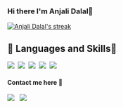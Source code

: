 ### Hi there I'm Anjali Dalal👋

<!--
**anjalidalal/anjalidalal** is a ✨ _special_ ✨ repository because its `README.md` (this file) appears on your GitHub profile.

Here are some ideas to get you started:

- 🔭 I’m currently working on ...
- 🌱 I’m currently learning ...
- 👯 I’m looking to collaborate on ...
- 🤔 I’m looking for help with ...
- 💬 Ask me about ...
- 📫 How to reach me: ...
- 😄 Pronouns: ...
- ⚡ Fun fact: ...
-->
<a href="https://github.com/anjalidalal/github-readme-streak-stats">
        <img title="🔥 Get streak stats for your profile at git.io/streak-stats" alt="Anjali Dalal's streak" src="https://github-readme-streak-stats.herokuapp.com/?user=anjalidalal&theme=react&hide_border=true&bg_color=0D1117"/>
    </a>
  

## 🚀 Languages and Skills💬
<p>
<img
   src="https://img.shields.io/badge/html5%20-%23e34f26.svg?&style=for-the-badge&logo=html5&logoColor=white" />&nbsp;
<img
   src="https://img.shields.io/badge/CSS3-1572B6?&style=for-the-badge&logo=css3&logoColor=white" />&nbsp;
<img
   src="https://img.shields.io/badge/JavaScript-F7DF1E?style=for-the-badge&logo=javascript&logoColor=black" />&nbsp;
<img
   src="https://img.shields.io/badge/Bootstrap-563D7C?style=for-the-badge&logo=bootstrap&logoColor=white">&nbsp;
<img
   src="https://img.shields.io/badge/React-20232A?style=for-the-badge&logo=react&logoColor=61DAFB" />&nbsp;
 </p>
 <h4>Contact me here 💌</h4>
<p>
  <a target="_blank"href="https://https://www.linkedin.com/in/anjali-dalal-768b73205//"><img src="https://img.shields.io/badge/linkedin-%230077B5.svg?&style=for-the-badge&logo=linkedin&logoColor=white" /></a>&nbsp;
   </a>&nbsp;<a href="mailto:anjalimaria2002@gmail.com?subject=Hello%20Ileri,%20From%20Github"><img src="https://img.shields.io/badge/gmail-%23D14836.svg?&style=for-the-badge&logo=gmail&logoColor=white" />
  
